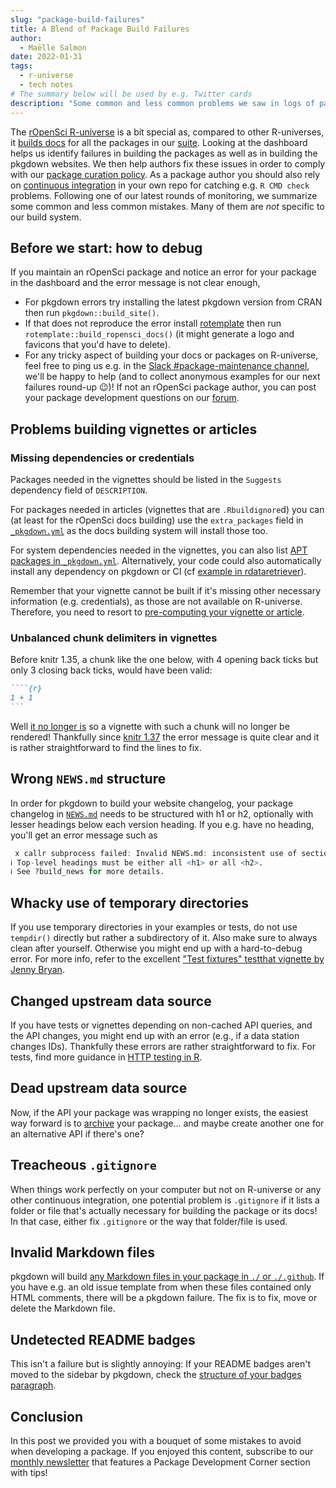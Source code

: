 ```yaml
---
slug: "package-build-failures"
title: A Blend of Package Build Failures
author:
  - Maëlle Salmon
date: 2022-01-31
tags:
  - r-universe
  - tech notes
# The summary below will be used by e.g. Twitter cards
description: "Some common and less common problems we saw in logs of package and pkgdown website builds."
---
```


The [rOpenSci R-universe](https://ropensci.r-universe.dev/) is a bit special as, compared to other R-universes, it [builds docs](/blog/2021/09/03/runiverse-docs/) for all the packages in our [suite](/packages).
Looking at the dashboard helps us identify failures in building the packages as well as in building the pkgdown websites.
We then help authors fix these issues in order to comply with our [package curation policy](https://devguide.ropensci.org/curationpolicy.html).
As a package author you should also rely on [continuous integration](https://devdevguide.netlify.app/ci.html) in your own repo for catching e.g. `R CMD check` problems.
Following one of our latest rounds of monitoring, we summarize some common and less common mistakes.
Many of them are *not* specific to our build system.

## Before we start: how to debug

If you maintain an rOpenSci package and notice an error for your package in the dashboard and the error message is not clear enough,

* For pkgdown errors try installing the latest pkgdown version from CRAN then run `pkgdown::build_site()`.
* If that does not reproduce the error install [rotemplate](https://docs.ropensci.org/rotemplate/) then run `rotemplate::build_ropensci_docs()` (it might generate a logo and favicons that you'd have to delete).
* For any tricky aspect of building your docs or packages on R-universe, feel free to ping us e.g. in the [Slack #package-maintenance channel](https://contributing.ropensci.org/resources.html#channels-slack), we'll be happy to help (and to collect anonymous examples for our next failures round-up :wink:)! If not an rOpenSci package author, you can post your package development questions on our [forum](https://discuss.ropensci.org/c/package-development/29).


## Problems building vignettes or articles
### Missing dependencies or credentials

Packages needed in the vignettes should be listed in the `Suggests` dependency field of `DESCRIPTION`.

For packages needed in articles (vignettes that are `.Rbuildignore`d) you can (at least for the rOpenSci docs building) use the `extra_packages` field in [`_pkgdown.yml`](https://github.com/ropensci/weathercan/blob/bf667a694c54a04c70b51435c03a0139048e16fe/_pkgdown.yml#L2) as the docs building system will install those too.

For system dependencies needed in the vignettes, you can also list [APT packages in `_pkgdown.yml`](https://github.com/ropensci/virtuoso/blob/7693bf77d28f3f11efe00d597048fec946771e66/_pkgdown.yml#L4). Alternatively, your code could also automatically install any dependency on pkgdown or CI (cf [example in rdataretriever](https://github.com/ropensci/rdataretriever/pull/296/files)).


Remember that your vignette cannot be built if it's missing other necessary information (e.g. credentials), as those are not available on R-universe.
Therefore, you need to resort to [pre-computing your vignette or article](/blog/2019/12/08/precompute-vignettes/).

### Unbalanced chunk delimiters in vignettes

Before knitr 1.35, a chunk like the one below, with 4 opening back ticks but only 3 closing back ticks, would have been valid:

`````markdown
````{r}
1 + 1
```
`````

Well [it no longer is](https://yihui.org/en/2021/10/unbalanced-delimiters/) so a vignette with such a chunk will no longer be rendered!
Thankfully since [knitr 1.37](https://yihui.org/en/2022/01/knitr-news/#unbalanced-chunk-delimiters) the error message is quite clear and it is rather straightforward to find the lines to fix.

## Wrong `NEWS.md` structure

In order for pkgdown to build your website changelog, your package changelog in [`NEWS.md`](https://pkgdown.r-lib.org/reference/build_news.html) needs to be structured with h1 or h2, optionally with lesser headings below each version heading.
If you e.g. have no heading, you'll get an error message such as

```r
 x callr subprocess failed: Invalid NEWS.md: inconsistent use of section headings.
ℹ Top-level headings must be either all <h1> or all <h2>.
ℹ See ?build_news for more details. 
```

## Whacky use of temporary directories

If you use temporary directories in your examples or tests, do not use `tempdir()` directly but rather a subdirectory of it.
Also make sure to always clean after yourself. 
Otherwise you might end up with a hard-to-debug error.
For more info, refer to the excellent ["Test fixtures" testthat vignette by Jenny Bryan](https://testthat.r-lib.org/articles/test-fixtures.html).

## Changed upstream data source

If you have tests or vignettes depending on non-cached API queries, and the API changes, you might end up with an error (e.g., if a data station changes IDs).
Thankfully these errors are rather straightforward to fix.
For tests, find more guidance in [HTTP testing in R](https://books.ropensci.org/http-testing/).

## Dead upstream data source

Now, if the API your package was wrapping no longer exists, the easiest way forward is to [archive](https://devguide.ropensci.org/curationpolicy.html#archivalguidance) your package... and maybe create another one for an alternative API if there's one?

## Treacheous `.gitignore`

When things work perfectly on your computer but not on R-universe or any other continuous integration, one potential problem is `.gitignore` if it lists a folder or file that's actually necessary for building the package or its docs!
In that case, either fix `.gitignore` or the way that folder/file is used.

## Invalid Markdown files

pkgdown will build [any Markdown files in your package in `./` or `./.github`](https://pkgdown.r-lib.org/reference/build_home.html).
If you have e.g. an old issue template from when these files contained only HTML comments, there will be a pkgdown failure.
The fix is to fix, move or delete the Markdown file.

## Undetected README badges

This isn't a failure but is slightly annoying: If your README badges aren't moved to the sidebar by pkgdown, check the [structure of your badges paragraph](https://pkgdown.r-lib.org/reference/build_home.html#dev-badges).

## Conclusion

In this post we provided you with a bouquet of some mistakes to avoid when developing a package.
If you enjoyed this content, subscribe to our [monthly newsletter](/news) that features a Package Development Corner section with tips!
